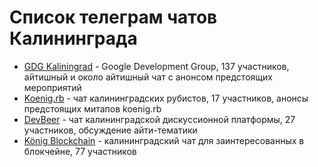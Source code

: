 # Список телеграм чатов Калининграда

* [GDG Kaliningrad](https://t.me/joinchat/AAAAAEASHs3voua1QycROw) - Google Development Group, 137 участников, айтишный и около айтишный чат с анонсом предстоящих мероприятий
* [Koenig.rb](https://t.me/joinchat/AAAAAAuHZyPqNuzpdE3wwQ) - чат калининградских рубистов, 17 участников, анонсы предстоящих митапов koenig.rb
* [DevBeer](https://t.me/joinchat/AAAAAArTBPSvGlzYg1g40w) - чат калининградской дискуссионной платформы, 27 участников, обсуждение айти-тематики
* [König Blockchain](https://t.me/kenigblockchain) - калининградский чат для заинтересованных в блокчейне, 77 участников
